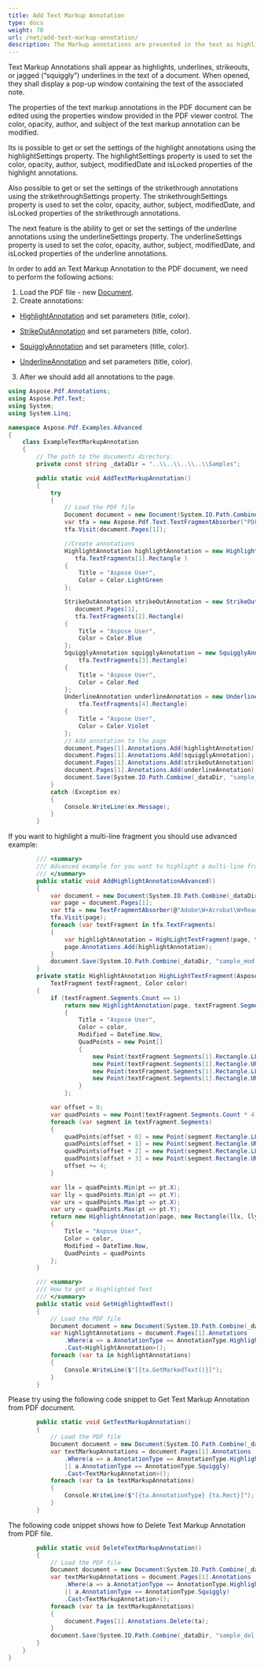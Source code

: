 ```yaml
---
title: Add Text Markup Annotation
type: docs
weight: 70
url: /net/add-text-markup-annotation/
description: The Markup annotations are presented in the text as highlights, underlines, strikeouts, or jagged underlines in the text of a document.
---
```


Text Markup Annotations shall appear as highlights, underlines, strikeouts, or jagged (“squiggly”) underlines in the text of a document. When opened, they shall display a pop-up window containing the text of the associated note. 

The properties of the text markup annotations in the PDF document can be edited using the properties window provided in the PDF viewer control. The color, opacity, author, and subject of the text markup annotation can be modified. 

Its is possible to get or set the settings of the highlight annotations using the highlightSettings property. The highlightSettings property is used to set the color, opacity, author, subject, modifiedDate and isLocked properties of the highlight annotations.

Also possible to get or set the settings of the strikethrough annotations using the strikethroughSettings property. The strikethroughSettings property is used to set the color, opacity, author, subject, modifiedDate, and isLocked properties of the strikethrough annotations.

The next feature is the ability to get or set the settings of the underline annotations using the underlineSettings property. The underlineSettings property is used to set the color, opacity, author, subject, modifiedDate, and isLocked properties of the underline annotations.

In order to add an Text Markup Annotation to the PDF document, we need to perform the following actions:

1. Load the PDF file - new [Document](https://apireference.aspose.com/pdf/net/aspose.pdf/document).
2. Create annotations: 

- [HighlightAnnotation](https://apireference.aspose.com/pdf/net/aspose.pdf.annotations/highlightannotation) and set parameters (title, color).

- [StrikeOutAnnotation](https://apireference.aspose.com/pdf/net/aspose.pdf.annotations/strikeoutannotation) and set parameters (title, color).

- [SquigglyAnnotation](https://apireference.aspose.com/pdf/net/aspose.pdf.annotations/squigglyannotation) and set parameters (title, color).

- [UnderlineAnnotation](https://apireference.aspose.com/pdf/net/aspose.pdf.annotations/underlineannotation) and set parameters (title, color).

3. After we should add all annotations to the page. 

```csharp
using Aspose.Pdf.Annotations;
using Aspose.Pdf.Text;
using System;
using System.Linq;

namespace Aspose.Pdf.Examples.Advanced
{
    class ExampleTextMarkupAnnotation
    {
        // The path to the documents directory.
        private const string _dataDir = "..\\..\\..\\..\\Samples";

        public static void AddTextMarkupAnnotation()
        {
            try
            {
                // Load the PDF file
                Document document = new Document(System.IO.Path.Combine(_dataDir, "sample.pdf"));
                var tfa = new Aspose.Pdf.Text.TextFragmentAbsorber("PDF");
                tfa.Visit(document.Pages[1]);

                //Create annotations
                HighlightAnnotation highlightAnnotation = new HighlightAnnotation(document.Pages[1],
                   tfa.TextFragments[1].Rectangle )
                {
                    Title = "Aspose User",
                    Color = Color.LightGreen
                };

                StrikeOutAnnotation strikeOutAnnotation = new StrikeOutAnnotation(
                   document.Pages[1],
                   tfa.TextFragments[2].Rectangle)
                {
                    Title = "Aspose User",
                    Color = Color.Blue
                };
                SquigglyAnnotation squigglyAnnotation = new SquigglyAnnotation(document.Pages[1],
                    tfa.TextFragments[3].Rectangle)
                {
                    Title = "Aspose User",
                    Color = Color.Red
                };
                UnderlineAnnotation underlineAnnotation = new UnderlineAnnotation(document.Pages[1],
                    tfa.TextFragments[4].Rectangle)
                {
                    Title = "Aspose User",
                    Color = Color.Violet
                };
                // Add annotation to the page 
                document.Pages[1].Annotations.Add(highlightAnnotation);
                document.Pages[1].Annotations.Add(squigglyAnnotation);
                document.Pages[1].Annotations.Add(strikeOutAnnotation);
                document.Pages[1].Annotations.Add(underlineAnnotation);
                document.Save(System.IO.Path.Combine(_dataDir, "sample_mod.pdf"));
            }
            catch (Exception ex)
            {
                Console.WriteLine(ex.Message);
            }
        }
```

If you want to highlight a multi-line fragment you should use advanced example:

```csharp
        /// <summary>
        /// Advanced example for you want to highlight a multi-line fragment
        /// </summary>
        public static void AddHighlightAnnotationAdvanced()
        {
            var document = new Document(System.IO.Path.Combine(_dataDir, "sample_mod.pdf"));
            var page = document.Pages[1];
            var tfa = new TextFragmentAbsorber(@"Adobe\W+Acrobat\W+Reader", new TextSearchOptions(true));
            tfa.Visit(page);
            foreach (var textFragment in tfa.TextFragments)
            {
                var highlightAnnotation = HighLightTextFragment(page, textFragment, Color.Yellow);
                page.Annotations.Add(highlightAnnotation);
            }
            document.Save(System.IO.Path.Combine(_dataDir, "sample_mod.pdf"));
        }
        private static HighlightAnnotation HighLightTextFragment(Aspose.Pdf.Page page,
            TextFragment textFragment, Color color)
        {
            if (textFragment.Segments.Count == 1)
                return new HighlightAnnotation(page, textFragment.Segments[1].Rectangle)
                {
                    Title = "Aspose User",
                    Color = color,
                    Modified = DateTime.Now,
                    QuadPoints = new Point[]
                    {
                        new Point(textFragment.Segments[1].Rectangle.LLX, textFragment.Segments[1].Rectangle.URY),
                        new Point(textFragment.Segments[1].Rectangle.URX, textFragment.Segments[1].Rectangle.URY),
                        new Point(textFragment.Segments[1].Rectangle.LLX, textFragment.Segments[1].Rectangle.LLY),
                        new Point(textFragment.Segments[1].Rectangle.URX, textFragment.Segments[1].Rectangle.LLY)
                    }
                };

            var offset = 0;
            var quadPoints = new Point[textFragment.Segments.Count * 4];
            foreach (var segment in textFragment.Segments)
            {
                quadPoints[offset + 0] = new Point(segment.Rectangle.LLX, segment.Rectangle.URY);
                quadPoints[offset + 1] = new Point(segment.Rectangle.URX, segment.Rectangle.URY);
                quadPoints[offset + 2] = new Point(segment.Rectangle.LLX, segment.Rectangle.LLY);
                quadPoints[offset + 3] = new Point(segment.Rectangle.URX, segment.Rectangle.LLY);
                offset += 4;
            }

            var llx = quadPoints.Min(pt => pt.X);
            var lly = quadPoints.Min(pt => pt.Y);
            var urx = quadPoints.Max(pt => pt.X);
            var ury = quadPoints.Max(pt => pt.Y);
            return new HighlightAnnotation(page, new Rectangle(llx, lly, urx, ury))
            {
                Title = "Aspose User",
                Color = color,
                Modified = DateTime.Now,
                QuadPoints = quadPoints
            };
        }

        /// <summary>
        /// How to get a Highlighted Text
        /// </summary>
        public static void GetHighlightedText()
        {
            // Load the PDF file
            Document document = new Document(System.IO.Path.Combine(_dataDir, "sample_mod.pdf"));
            var highlightAnnotations = document.Pages[1].Annotations
                .Where(a => a.AnnotationType == AnnotationType.Highlight)
                .Cast<HighlightAnnotation>();
            foreach (var ta in highlightAnnotations)
            {
                Console.WriteLine($"[{ta.GetMarkedText()}]");
            }
        }
```

Please try using the following code snippet to Get Text Markup Annotation from PDF document.

```csharp        
        public static void GetTextMarkupAnnotation()
        {
            // Load the PDF file
            Document document = new Document(System.IO.Path.Combine(_dataDir, "sample_mod.pdf"));
            var textMarkupAnnotations = document.Pages[1].Annotations
                .Where(a => a.AnnotationType == AnnotationType.Highlight
                || a.AnnotationType == AnnotationType.Squiggly)
                .Cast<TextMarkupAnnotation>();
            foreach (var ta in textMarkupAnnotations)
            {
                Console.WriteLine($"[{ta.AnnotationType} {ta.Rect}]");
            }
        }
```

The following code snippet shows how to Delete Text Markup Annotation from PDF file.

```csharp
        public static void DeleteTextMarkupAnnotation()
        {
            // Load the PDF file
            Document document = new Document(System.IO.Path.Combine(_dataDir, "sample_mod.pdf"));
            var textMarkupAnnotations = document.Pages[1].Annotations
                .Where(a => a.AnnotationType == AnnotationType.Highlight
                || a.AnnotationType == AnnotationType.Squiggly)
                .Cast<TextMarkupAnnotation>();
            foreach (var ta in textMarkupAnnotations)
            {
                document.Pages[1].Annotations.Delete(ta);
            }
            document.Save(System.IO.Path.Combine(_dataDir, "sample_del.pdf"));
        }
    }
}
```
